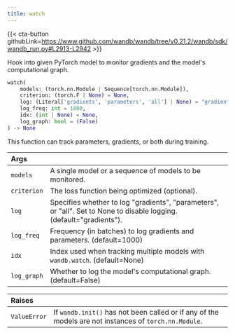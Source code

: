 ```yaml
---
title: watch
---
```


{{< cta-button githubLink=https://www.github.com/wandb/wandb/tree/v0.21.2/wandb/sdk/wandb_run.py#L2913-L2942 >}}

Hook into given PyTorch model to monitor gradients and the model's computational graph.

```python
watch(
    models: (torch.nn.Module | Sequence[torch.nn.Module]),
    criterion: (torch.F | None) = None,
    log: (Literal['gradients', 'parameters', 'all'] | None) = "gradients",
    log_freq: int = 1000,
    idx: (int | None) = None,
    log_graph: bool = (False)
) -> None
```

This function can track parameters, gradients, or both during training.

| Args |  |
| :--- | :--- |
|  `models` |  A single model or a sequence of models to be monitored. |
|  `criterion` |  The loss function being optimized (optional). |
|  `log` |  Specifies whether to log "gradients", "parameters", or "all". Set to None to disable logging. (default="gradients"). |
|  `log_freq` |  Frequency (in batches) to log gradients and parameters. (default=1000) |
|  `idx` |  Index used when tracking multiple models with `wandb.watch`. (default=None) |
|  `log_graph` |  Whether to log the model's computational graph. (default=False) |

| Raises |  |
| :--- | :--- |
|  `ValueError` |  If `wandb.init()` has not been called or if any of the models are not instances of `torch.nn.Module`. |
